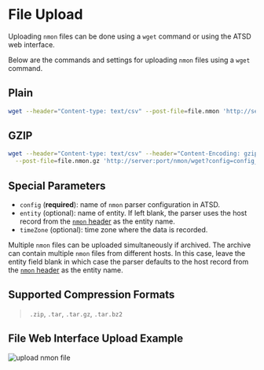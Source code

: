 # File Upload

Uploading `nmon` files can be done using a `wget` command or using the ATSD web interface.

Below are the commands and settings for uploading `nmon` files using a `wget` command.

## Plain

```sh
wget --header="Content-type: text/csv" --post-file=file.nmon 'http://server:port/nmon/wget?config=config_name&amp;entity=entity_name&amp;timeZone=time_zone_id'
```

## GZIP

```sh
wget --header="Content-type: text/csv" --header="Content-Encoding: gzip" \
  --post-file=file.nmon.gz 'http://server:port/nmon/wget?config=config_name&amp;entity=entity_name&amp;timeZone=time_zone_id'
```

## Special Parameters

* `config` (**required**): name of `nmon` parser configuration in ATSD.
* `entity` (optional): name of entity. If left blank, the parser uses the host record from the [`nmon` header](./headers.md "Headers") as the entity name.
* `timeZone` (optional): time zone where the data is recorded.

Multiple `nmon` files can be uploaded simultaneously if archived. The archive can contain multiple `nmon` files from different hosts. In this case, leave the entity field blank in which case the parser defaults to the host record from the [`nmon` header](headers.md "Headers") as the entity name.

## Supported Compression Formats

> `.zip`, `.tar`, `.tar.gz`, `.tar.bz2`

## File Web Interface Upload Example

![](./resources/upload-nmon-file.png "upload nmon file")
